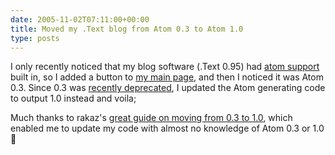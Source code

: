 ```yaml
---
date: 2005-11-02T07:11:00+00:00
title: Moved my .Text blog from Atom 0.3 to Atom 1.0
type: posts
---
```

I only recently noticed that my blog software (.Text 0.95) had [atom support](http://blogs.duncanmackenzie.net/duncanma/atom.aspx) built in, so I added a button to [my main page](http://blogs.duncanmackenzie.net/duncanma/), and then I noticed it was Atom 0.3. Since 0.3 was [recently deprecated](http://www.feedvalidator.org/news/archives/2005/09/15/atom_03_deprecated.html), I updated the Atom generating code to output 1.0 instead and voila;

Much thanks to rakaz's [great guide on moving from 0.3 to 1.0](http://www.rakaz.nl/nucleus/item/103), which enabled me to update my code with almost no knowledge of Atom 0.3 or 1.0 🙂
